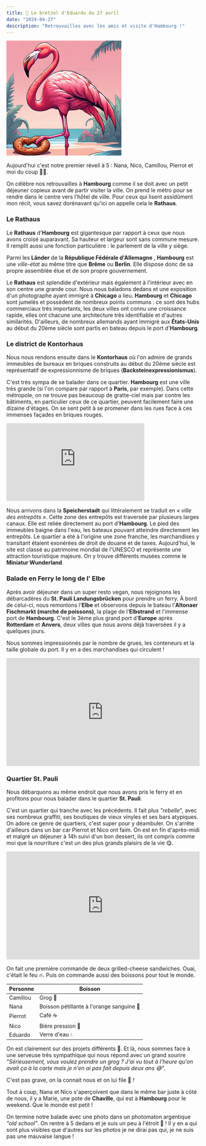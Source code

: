 ```yaml
---
title: 🥨 Le bretzel d'Eduardo du 27 avril
date: "2024-04-27"
description: "Retrouvailles avec les amis et visite d'Hambourg !"
---
```


![Bretzel d'Eduardo](../bretzel_eduardo.png)

Aujourd'hui c'est notre premier réveil à 5 : Nana, Nico, Camillou, Pierrot et moi du coup 🦩😃.

On célèbre nos retrouvailles à **Hambourg** comme il se doit avec un petit déjeuner copieux avant de partir visiter la ville. On prend le métro pour se rendre dans le centre vers l'hôtel de ville. Pour ceux qui lisent assidûment mon récit, vous savez dorénavant qu'ici on appelle cela le **Rathaus**.

### Le Rathaus
Le **Rathaus** d'**Hambourg** est gigantesque par rapport à ceux que nous avons croisé auparavant. Sa hauteur et largeur sont sans commune mesure. Il remplit aussi une fonction particulière : le parlement de la ville y siège.

Parmi les **Länder** de la **République Fédérale d'Allemagne** , **Hambourg** est une *ville-état* au même titre que **Brême** ou **Berlin**. Elle dispose donc de sa propre assemblée élue et de son propre gouvernement.

Le **Rathaus** est splendide d'extérieur mais également à l'intérieur avec en son centre une grande cour. Nous nous baladons dedans et une exposition d'un photographe ayant immigré à **Chicago** a lieu. **Hambourg** et **Chicago** sont jumelés et possèdent de nombreux points communs : ce sont des hubs commerciaux très importants, les deux villes ont connu une croissance rapide, elles ont chacune une architecture très identifiable et d'autres similarités. D'ailleurs, de nombreux allemands ayant immigré aux **États-Unis** au début du 20ème siècle sont partis en bateau depuis le port d'**Hambourg**.

### Le district de Kontorhaus

Nous nous rendons ensuite dans le **Kontorhaus** où l'on admire de grands immeubles de bureaux en briques construits au début du 20ème siècle est représentatif de expressionnisme de briques (**Backsteinexpressionismus**).

C'est très sympa de se balader dans ce quartier. **Hambourg** est une ville très grande (si l'on compare par rapport à **Paris**, par exemple). Dans cette métropole, on ne trouve pas beaucoup de gratte-ciel mais par contre les bâtiments, en particulier ceux de ce quartier, peuvent facilement faire une dizaine d'étages. On se sent petit à se promener dans les rues face à ces immenses façades en briques rouges.

<iframe width="360" height="202.5" src="https://www.youtube-nocookie.com/embed/2BKv45NIsSE?si=IMkydmwqpQpxAFlb&amp;start=10" title="YouTube video player" frameborder="0" allow="accelerometer; autoplay; clipboard-write; encrypted-media; gyroscope; picture-in-picture; web-share"></iframe>

Nous arrivons dans la **Speicherstadt** qui littéralement se traduit en *« ville des entrepôts »*. Cette zone des entrepôts est traversée par plusieurs larges canaux. Elle est reliée directement au port d'**Hambourg**. Le pied des immeubles baigne dans l'eau, les bateaux pouvant atteindre directement les entrepôts. Le quartier a été à l'origine une zone franche, les marchandises y transitant étaient exonérées de droit de douane et de taxes. Aujourd'hui, le site est classé au patrimoine mondial de l'UNESCO et représente une attraction touristique majeure. On y trouve différents musées comme le **Miniatur Wunderland**.

### Balade en Ferry le long de l' Elbe

Après avoir déjeuner dans un super resto vegan, nous rejoignons les débarcadères du **St. Pauli Landungsbrücken** pour prendre un ferry. À bord de celui-ci, nous remontons l'**Elbe** et observons depuis le bateau l'**Altonaer Fischmarkt (marché de poissons)**, la plage de l'**Elbstrand** et l'immense port de **Hambourg**. C'est le 3ème plus grand port d'**Europe** après **Rotterdam** et **Anvers**, deux villes que nous avons déjà traversées il y a quelques jours. 

Nous sommes impressionnés par le nombre de grues, les conteneurs et la taille globale du port. Il y en a des marchandises qui circulent !

<div style="width: 100%; height: 0; position: relative; padding-bottom: 56%;"><iframe src="https://giphy.com/embed/l3q2DgSFjbAyseViM" style="top: 0; left: 0; width: 100%; height: 100%; position: absolute; border: 0;" allowfullscreen scrolling="no" allow="encrypted-media;" class="giphy-embed"></iframe></div>

### Quartier St. Pauli
Nous débarquons au même endroit que nous avons pris le ferry et en profitons pour nous balader dans le quartier **St. Pauli**. 

C'est un quartier qui tranche avec les précédents. Il fait plus *"rebelle*", avec ses nombreux graffiti, ses boutiques de vieux vinyles et ses bars atypiques. On adore ce genre de quartiers, c'est super pour y déambuler. On s'arrête d'ailleurs dans un bar car Pierrot et Nico ont faim. On est en fin d'après-midi et malgré un déjeuner à 14h suivi d'un bon dessert, ils ont compris comme moi que la nourriture c'est un des plus grands plaisirs de la vie 😋.

<div style="width: 100%; height: 0; position: relative; padding-bottom: 56%;"><iframe src="https://giphy.com/embed/eSQKNSmg07dHq" style="top: 0; left: 0; width: 100%; height: 100%; position: absolute; border: 0;" allowfullscreen scrolling="no" allow="encrypted-media;" class="giphy-embed"></iframe></div>

On fait une première commande de deux grilled-cheese sandwiches. Ouai, c'était le feu 🔥. Puis on commande aussi des boissons pour tout le monde.

| Personne | Boisson    |
|----|----|
| Camillou  | Grog 🥃   |
| Nana   | Boisson pétillante à l'orange sanguine 🍹   |
| Pierrot   | Café ☕ |
| Nico   | Bière pression 🍺  |
| Eduardo  | Verre d'eau 💧  |

On est clairement sur des projets différents 🤔. Et là, nous sommes face à une serveuse très sympathique qui nous répond avec un grand sourire *"Sérieusement, vous voulez prendre un grog ? J'ai vu tout à l'heure qu'on avait ça à la carte mais je n'en ai pas fait depuis deux ans 😅"*.  

C'est pas grave, on la connait nous et on lui file 🤪 !

Tout à coup, Nana et Nico s'aperçoivent que dans le même bar juste à côté de nous, il y a Marie, une pote de **Chaville**, qui est à **Hambourg** pour le weekend. Que le monde est petit ! 

On termine notre balade avec une photo dans un photomaton argentique *"old school"*. On rentre à 5 dedans et je suis un peu à l'étroit 🦩 ! Il y en a qui sont plus visibles que d'autres sur les photos je ne dirai pas qui, je ne suis pas une mauvaise langue !
